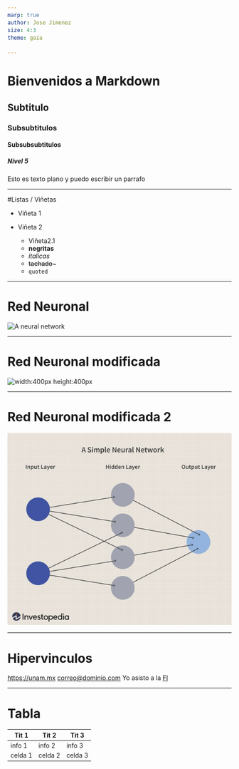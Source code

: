 ```yaml
---
marp: true
author: Jose Jimenez
size: 4:3
theme: gaia

---
```



# Bienvenidos a Markdown
## Subtitulo
### Subsubtitulos
#### Subsubsubtitulos
##### Nivel 5

Esto es texto plano y puedo escribir un parrafo

---

#Listas / Viñetas

- Viñeta 1
- Viñeta 2

    - Viñeta2.1
    - **negritas**
    - *italicas*
    - ~~tachado~~~
    - `quoted `

---

# Red Neuronal
![A neural network](https://www.investopedia.com/thmb/5MRjyUTzTN0jSjftLssHXpM0ZXo=/660x0/filters:no_upscale():max_bytes(150000):strip_icc()/dotdash_Final_Neural_Network_Apr_2020-01-5f4088dfda4c49d99a4d927c9a3a5ba0.jpg)

---
# Red Neuronal modificada
![width:400px height:400px](https://www.investopedia.com/thmb/5MRjyUTzTN0jSjftLssHXpM0ZXo=/660x0/filters:no_upscale():max_bytes(150000):strip_icc()/dotdash_Final_Neural_Network_Apr_2020-01-5f4088dfda4c49d99a4d927c9a3a5ba0.jpg)

---
# Red Neuronal modificada 2

![width:500 ](imagen.jpg)

---

# Hipervinculos

<https://unam.mx>
<correo@dominio.com>
Yo asisto a la [FI](http://www.fi-b.unam.mx/)

---
# Tabla

|Tit 1|Tit 2|Tit 3|
|---|---|---|
|info 1|info 2|info 3|
|celda 1|celda 2|celda 3|

